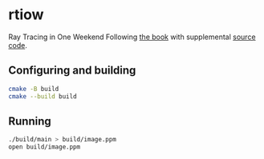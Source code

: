 # rtiow
Ray Tracing in One Weekend
Following [the book](https://raytracing.github.io/books/RayTracingInOneWeekend.html) with supplemental [source code](https://github.com/RayTracing/raytracing.github.io/tree/release#source-code).

## Configuring and building
```sh
cmake -B build
cmake --build build
```

## Running
```sh
./build/main > build/image.ppm
open build/image.ppm
```
